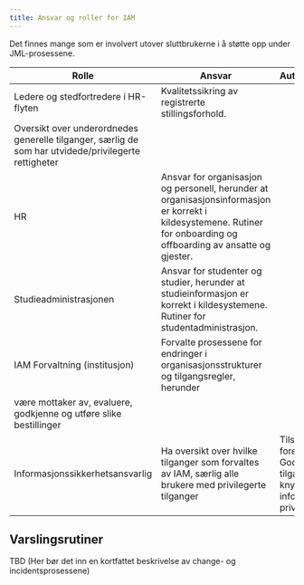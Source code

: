 ```yaml
---
title: Ansvar og roller for IAM
---
```



Det finnes mange som er involvert utover sluttbrukerne i å støtte opp under JML-prosessene.

| Rolle  | Ansvar | Autorisasjonsmyndighet |
| ---  | --- | --- |
| Ledere og stedfortredere i HR-flyten  | Kvalitetssikring av registrerte stillingsforhold.
Oversikt over underordnedes generelle tilganger, særlig de som har utvidede/privilegerte rettigheter |  |
| HR  | Ansvar for organisasjon og personell, herunder at organisasjonsinformasjon er korrekt i kildesystemene.  Rutiner for onboarding og offboarding av ansatte og gjester.  |  |
| Studieadministrasjonen  | Ansvar for studenter og studier, herunder at studieinformasjon er korrekt i kildesystemene.  Rutiner for studentadministrasjon. |  |
| IAM Forvaltning (institusjon)  | Forvalte prosessene for endringer i organisasjonsstrukturer og tilgangsregler, herunder
være mottaker av, evaluere, godkjenne og utføre slike bestillinger  |  |
| Informasjonssikkerhetsansvarlig  | Ha oversikt over hvilke tilganger som forvaltes av IAM, særlig alle brukere med privilegerte tilganger | Tilslutning til etablerte og foreslåtte tilgangsregler. Godkjenning av tilgangsforespørsler knyttet til sensitiv informasjon og/eller privilegerte tilganger |



## Varslingsrutiner

TBD (Her bør det inn en kortfattet beskrivelse av change- og incidentsprosessene)
